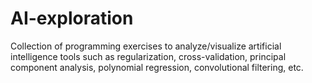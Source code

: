 # AI-exploration
Collection of programming exercises to analyze/visualize artificial intelligence tools such as regularization, cross-validation, principal component analysis, polynomial regression, convolutional filtering, etc.
